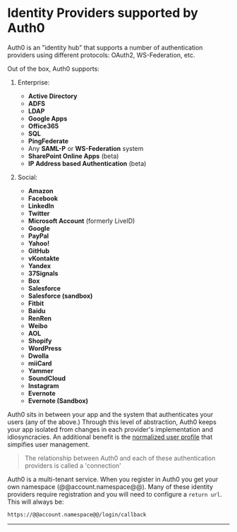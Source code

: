 # Identity Providers supported by Auth0

Auth0 is an "identity hub" that supports a number of authentication providers using different protocols: OAuth2, WS-Federation, etc. 

Out of the box, Auth0 supports:

1. Enterprise: 
	* __Active Directory__ 
	* __ADFS__
	* __LDAP__
	* __Google Apps__
	* __Office365__
	* __SQL__
	* __PingFederate__
	* Any __SAML-P__ or __WS-Federation__ system
	* __SharePoint Online Apps__ (beta)
	* __IP Address based Authentication__ (beta)

2. Social: 
	* __Amazon__
	* __Facebook__
	* __LinkedIn__
	* __Twitter__
	* __Microsoft Account__ (formerly LiveID)
	* __Google__
	* __PayPal__
	* __Yahoo!__
	* __GitHub__
	* __vKontakte__
	* __Yandex__
	* __37Signals__
	* __Box__
	* __Salesforce__
	* __Salesforce (sandbox)__
	* __Fitbit__
	* __Baidu__
	* __RenRen__
	* __Weibo__
	* __AOL__
	* __Shopify__
	* __WordPress__
	* __Dwolla__
	* __miiCard__
	* __Yammer__
	* __SoundCloud__
	* __Instagram__
	* __Evernote__
	* __Evernote (Sandbox)__

Auth0 sits in between your app and the system that authenticates your users (any of the above.) Through this level of abstraction, Auth0 keeps your app isolated from changes in each provider's implementation and idiosyncracies. An additional benefit is the [normalized user profile](user-profile) that simpifies user management.

> The relationship between Auth0 and each of these authentication providers is called a 'connection'

Auth0 is a multi-tenant service. When you register in Auth0 you get your own namespace (@@account.namespace@@). Many of these identity providers require registration and you will need to configure a `return url`. This will always be:

	https://@@account.namespace@@/login/callback

---

